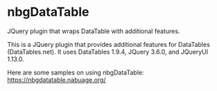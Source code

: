 # nbgDataTable
JQuery plugin that wraps DataTable with additional features.

This is a JQuery plugin that provides additional features for DataTables (DataTables.net). It uses DataTables 1.9.4, JQuery 3.6.0, and JQueryUI 1.13.0.

Here are some samples on using nbgDataTable: https://nbgdatatable.nabuage.org/
